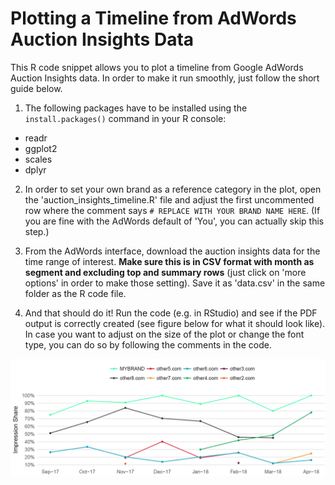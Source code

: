 Plotting a Timeline from AdWords Auction Insights Data
======================================================

This R code snippet allows you to plot a timeline from Google AdWords Auction Insights data.
In order to make it run smoothly, just follow the short guide below.

1. The following packages have to be installed using the `install.packages()` command in your R console:  
- readr
- ggplot2
- scales
- dplyr

2. In order to set your own brand as a reference category in the plot, open the 'auction_insights_timeline.R' file and adjust the first uncommented row where the comment says `# REPLACE WITH YOUR BRAND NAME HERE`. (If you are fine with the AdWords default of 'You', you can actually skip this step.)

3. From the AdWords interface, download the auction insights data for the time range of interest. **Make sure this is in CSV format with month as segment and excluding top and summary rows** (just click on 'more options' in order to make those setting). Save it as 'data.csv' in the same folder as the R code file.

4. And that should do it! Run the code (e.g. in RStudio) and see if the PDF output is correctly created (see figure below for what it should look like).
In case you want to adjust on the size of the plot or change the font type, you can do so by following the comments in the code.

![Auction Insights Plot](https://github.com/ThorbenWoelk/auction_insights_timeline/blob/master/timeline_auction_insights.PNG)
